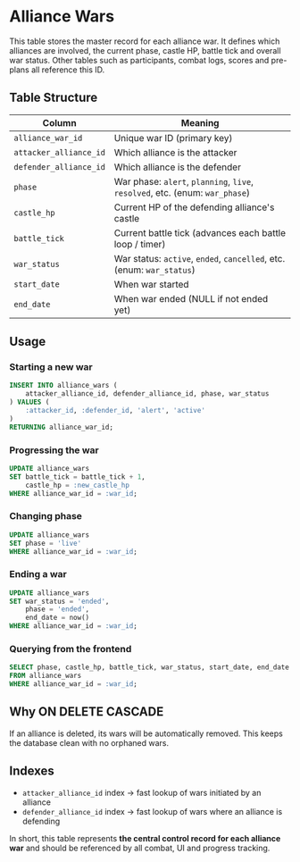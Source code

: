 # Alliance Wars

This table stores the master record for each alliance war. It defines which alliances are involved, the current phase, castle HP, battle tick and overall war status. Other tables such as participants, combat logs, scores and pre-plans all reference this ID.

## Table Structure

| Column | Meaning |
| --- | --- |
| `alliance_war_id` | Unique war ID (primary key) |
| `attacker_alliance_id` | Which alliance is the attacker |
| `defender_alliance_id` | Which alliance is the defender |
| `phase` | War phase: `alert`, `planning`, `live`, `resolved`, etc. (enum: `war_phase`) |
| `castle_hp` | Current HP of the defending alliance's castle |
| `battle_tick` | Current battle tick (advances each battle loop / timer) |
| `war_status` | War status: `active`, `ended`, `cancelled`, etc. (enum: `war_status`) |
| `start_date` | When war started |
| `end_date` | When war ended (NULL if not ended yet) |

## Usage

### Starting a new war
```sql
INSERT INTO alliance_wars (
    attacker_alliance_id, defender_alliance_id, phase, war_status
) VALUES (
    :attacker_id, :defender_id, 'alert', 'active'
)
RETURNING alliance_war_id;
```

### Progressing the war
```sql
UPDATE alliance_wars
SET battle_tick = battle_tick + 1,
    castle_hp = :new_castle_hp
WHERE alliance_war_id = :war_id;
```

### Changing phase
```sql
UPDATE alliance_wars
SET phase = 'live'
WHERE alliance_war_id = :war_id;
```

### Ending a war
```sql
UPDATE alliance_wars
SET war_status = 'ended',
    phase = 'ended',
    end_date = now()
WHERE alliance_war_id = :war_id;
```

### Querying from the frontend
```sql
SELECT phase, castle_hp, battle_tick, war_status, start_date, end_date
FROM alliance_wars
WHERE alliance_war_id = :war_id;
```

## Why ON DELETE CASCADE
If an alliance is deleted, its wars will be automatically removed. This keeps the database clean with no orphaned wars.

## Indexes
- `attacker_alliance_id` index → fast lookup of wars initiated by an alliance
- `defender_alliance_id` index → fast lookup of wars where an alliance is defending

In short, this table represents **the central control record for each alliance war** and should be referenced by all combat, UI and progress tracking.

